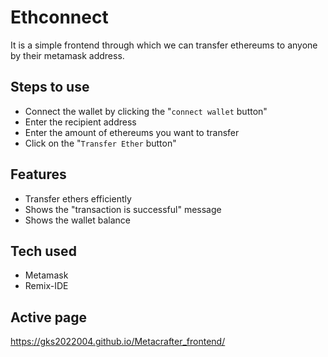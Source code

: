 # Ethconnect
It is a simple frontend through which we can transfer ethereums to anyone by their metamask address.

## Steps to use
- Connect the wallet by clicking the "`connect wallet` button"
- Enter the recipient address
- Enter the amount of ethereums you want to transfer
- Click on the "`Transfer Ether` button"

## Features
- Transfer ethers efficiently
- Shows the "transaction is successful" message
- Shows the wallet balance


 ## Tech used
 - Metamask
 - Remix-IDE

## Active page
https://gks2022004.github.io/Metacrafter_frontend/


